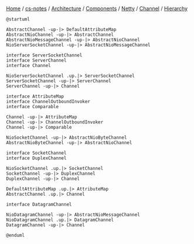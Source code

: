 [Home](https://mengxianbin.github.io) /
[cs-notes](https://mengxianbin.github.io/cs-notes/site) /
[Architecture](https://mengxianbin.github.io/cs-notes/site/Architecture) /
[Components](https://mengxianbin.github.io/cs-notes/site/Architecture/Components) /
[Netty](https://mengxianbin.github.io/cs-notes/site/Architecture/Components/Netty) /
[Channel](https://mengxianbin.github.io/cs-notes/site/Architecture/Components/Netty/Channel) /
[Hierarchy](https://mengxianbin.github.io/cs-notes/site/Architecture/Components/Netty/Channel/Hierarchy)

```puml
@startuml

AbstractChannel -up-|> DefaultAttributeMap
AbstractNioChannel -up-|> AbstractChannel
AbstractNioMessageChannel -up-|> AbstractNioChannel
NioServerSocketChannel -up-|> AbstractNioMessageChannel

interface ServerSocketChannel
interface ServerChannel
interface Channel

NioServerSocketChannel .up.|> ServerSocketChannel
ServerSocketChannel -up-|> ServerChannel
ServerChannel -up-|> Channel

interface AttributeMap
interface ChannelOutboundInvoker
interface Comparable

Channel -up-|> AttributeMap
Channel -up-|> ChannelOutboundInvoker
Channel -up-|> Comparable

NioSocketChannel -up-|> AbstractNioByteChannel
AbstractNioByteChannel -up-|> AbstractNioChannel

interface SocketChannel
interface DuplexChannel

NioSocketChannel .up.|> SocketChannel
SocketChannel -up-|> DuplexChannel
DuplexChannel -up-|> Channel

DefaultAttributeMap .up.|> AttributeMap
AbstractChannel .up.|> Channel

interface DatagramChannel

NioDatagramChannel -up-|> AbstractNioMessageChannel
NioDatagramChannel .up.|> DatagramChannel
DatagramChannel -up-|> Channel

@enduml
```
